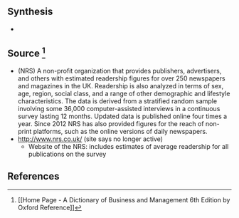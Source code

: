 ## Synthesis
- 
## Source [^1]
- (NRS) A non-profit organization that provides publishers, advertisers, and others with estimated readership figures for over 250 newspapers and magazines in the UK. Readership is also analyzed in terms of sex, age, region, social class, and a range of other demographic and lifestyle characteristics. The data is derived from a stratified random sample involving some 36,000 computer-assisted interviews in a continuous survey lasting 12 months. Updated data is published online four times a year. Since 2012 NRS has also provided figures for the reach of non-print platforms, such as the online versions of daily newspapers.
- http://www.nrs.co.uk/ (site says no longer active)
	- Website of the NRS: includes estimates of average readership for all publications on the survey
## References

[^1]: [[Home Page - A Dictionary of Business and Management 6th Edition by Oxford Reference]]
